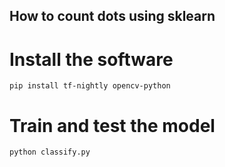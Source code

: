 ## How to count dots using sklearn

# Install the software

```
pip install tf-nightly opencv-python
```

# Train and test the model

```
python classify.py
```


